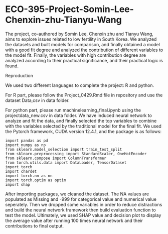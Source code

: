# ECO-395-Project-Somin-Lee-Chenxin-zhu-Tianyu-Wang
The project, co-authored by Somin Lee, Chenxin zhu and Tianyu Wang, aims to explore issues related to low fertility in South Korea. We analyzed the datasets and built models for comparison, and finally obtained a model with a good fit degree and analyzed the contribution of different variables to the model fit. Finally, the variables with high contribution degree are analyzed according to their practical significance, and their practical logic is found.

Reproduction

We used two different languages to complete the project: R and python. 

For R part, please follow the Project_0429.Rmd file in repository and use the dataset Data,csv in data folder.


For python part, please run machinelearning_final.ipynb using the projectdata_new.csv in data folder. We have induced neural network to analyze and fit the data, and finally selected the top variables to combine with the variables selected by the traditional model for the final fit. We used the Pytorch framework, CUDA version 12.4.1, and the package is as follows:
```
import pandas as pd
import numpy as np
from sklearn.model_selection import train_test_split
from sklearn.preprocessing import StandardScaler, OneHotEncoder
from sklearn.compose import ColumnTransformer
from torch.utils.data import DataLoader, TensorDataset
import torch
import chardet
import torch.nn as nn
import torch.optim as optim
import shap
```
After importing packages, we cleaned the dataset. The NA values are populated as Missing and -999 for categorical value and numerical value seperately. Then we dropped some variables in order to reduce distractions and build the neural network framework then build evaluation function to test the model.
Ultimately, we used SHAP value and decision plot to display the average value after running 100 times neural network and their contributions to final output.

